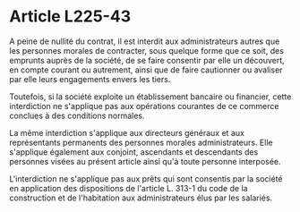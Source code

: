 # Article L225-43

A peine de nullité du contrat, il est interdit aux administrateurs autres que les personnes morales de contracter, sous quelque forme que ce soit, des emprunts auprès de la société, de se faire consentir par elle un découvert, en compte courant ou autrement, ainsi que de faire cautionner ou avaliser par elle leurs engagements envers les tiers.

Toutefois, si la société exploite un établissement bancaire ou financier, cette interdiction ne s'applique pas aux opérations courantes de ce commerce conclues à des conditions normales.

La même interdiction s'applique aux directeurs généraux et aux représentants permanents des personnes morales administrateurs. Elle s'applique également aux conjoint, ascendants et descendants des personnes visées au présent article ainsi qu'à toute personne interposée.

L'interdiction ne s'applique pas aux prêts qui sont consentis par la société en application des dispositions de l'article L. 313-1 du code de la construction et de l'habitation aux administrateurs élus par les salariés.
